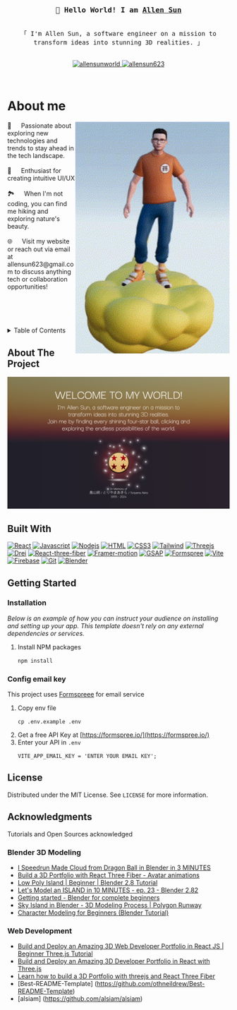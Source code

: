 <!-- Intro  -->
<h3 align="center">
  <samp>👋&emsp;Hello World! I am
    <b>
      <a target="_blank" href="https://allensunworld.com">Allen Sun</a>
    </b>
  </samp>
</h3>


<p align="center"> 
  <samp>
    <br>
    「 I'm Allen Sun, a software engineer on a mission to transform ideas into stunning 3D realities. 」
    <br>
    <br>
  </samp>
</p>

<p align="center">
 <a href="https://allensunworld.com" target="blank">
  <img src="https://img.shields.io/badge/Website-DC143C?style=for-the-badge&logo=medium&logoColor=white" alt="allensunworld" />
 </a>
 <a href="https://linkedin.com/in/allensun623" target="_blank">
  <img src="https://img.shields.io/badge/LinkedIn-0077B5?style=for-the-badge&logo=linkedin&logoColor=white" alt="allensun623"/>
 </a>
</p>
<br />

<!-- About Section -->
 # About me
 
<p>
 <img align="right" width="350" src="/gif/hello.gif" alt="Hello gif" />
  🚀 &emsp; Passionate about exploring new technologies and trends to stay ahead in the tech landscape. <br/><br/>
  🎨 &emsp; Enthusiast for creating intuitive UI/UX<br/><br/>
  🏞️ &emsp; When I'm not coding, you can find me hiking and exploring nature's beauty.<br/><br/>
  🌐 &emsp; Visit my website or reach out via email at allensun623@gmail.com to discuss anything tech or collaboration opportunities!<br/><br/>
</p>

<br/>
<br/>
<br/>


<!-- TABLE OF CONTENTS -->
<details>
  <summary>Table of Contents</summary>
  <ol>
    <li>
      <a href="#about-the-project">About The Project</a>
      <ul>
        <li><a href="#built-with">Built With</a></li>
      </ul>
    </li>
    <li>
      <a href="#getting-started">Getting Started</a>
      <ul>
        <li><a href="#installation">Installation</a></li>
        <li><a href="#Config-email-key">Config email key</a></li>
      </ul>
    </li>
    <li><a href="#license">License</a></li>
    <li><a href="#acknowledgments">Acknowledgments</a></li>
  </ol>
</details>



<!-- ABOUT THE PROJECT -->
## About The Project

[![Product Name Screen Shot][product-welcome]](https://allensunworld.com)



## Built With

[![React][React]][React-url]
[![Javascript][Javascript]][Javascript-url]
[![Nodejs][Nodejs]][Nodejs-url]
[![HTML][HTML]][HTML-url]
[![CSS3][CSS3]][CSS3-url]
[![Tailwind][Tailwind]][Tailwind-url]
[![Threejs][Threejs]][Threejs-url]
[![Drei][Drei]][Drei-url]
[![React-three-fiber][React-three-fiber]][React-three-fiber-url]
[![Framer-motion][Framer-motion]][Framer-motion-url]
[![GSAP][GSAP]][GSAP-url]
[![Formspree][Formspree]][Formspree-url]
[![Vite][Vite]][Vite-url]
[![Firebase][Firebase]][Firebase-url]
[![Git][Git]][Git-url]
[![Blender][Blender]][Blender-url]



<!-- GETTING STARTED -->
## Getting Started
### Installation

_Below is an example of how you can instruct your audience on installing and setting up your app. This template doesn't rely on any external dependencies or services._

1. Install NPM packages
   ```sh
   npm install
   ```

### Config email key
This project uses [Formspreee](https://formspree.io/) for email service
1. Copy env file
   ```ssh
   cp .env.example .env
   ```
2. Get a free API Key at [https://formspree.io/](https://formspree.io/)
3. Enter your API in `.env`
   ```
   VITE_APP_EMAIL_KEY = 'ENTER YOUR EMAIL KEY';
   ```

<!-- LICENSE -->
## License

Distributed under the MIT License. See `LICENSE` for more information.



<!-- ACKNOWLEDGMENTS -->
## Acknowledgments

Tutorials and Open Sources acknowledged
### Blender 3D Modeling
* [I Speedrun Made Cloud from Dragon Ball in Blender in 3 MINUTES](https://www.youtube.com/watch?v=gUuvxZx4I6w&list=LL&index=1&t=63s)
* [Build a 3D Portfolio with React Three Fiber - Avatar animations](https://www.youtube.com/watch?v=pGMKIyALcK0&list=LL&index=3&t=163s)
* [Low Poly Island | Beginner | Blender 2.8 Tutorial](https://www.youtube.com/watch?v=0lj643VmTsg&list=PLrNWy_o3d6U9M_yAOB9jFMPqTWWmeThu1&index=3&t=1800s)
* [Let's Model an ISLAND in 10 MINUTES - ep. 23 - Blender 2.82](https://www.youtube.com/watch?v=3njdzYh_1GM&list=PLrNWy_o3d6U9M_yAOB9jFMPqTWWmeThu1&index=6&t=586s)
* [Getting started - Blender for complete beginners](https://www.youtube.com/watch?v=uOmYInaX-wE&list=PLrNWy_o3d6U8Buuo2poVeE1WsIWC099oX&index=9&t=2s)
* [Sky Island in Blender - 3D Modeling Process | Polygon Runway](https://www.youtube.com/watch?v=TD0lTReCGY0)
* [Character Modeling for Beginners (Blender Tutorial)](https://www.youtube.com/watch?v=IhIGVO4fqLg)

### Web Development
* [Build and Deploy an Amazing 3D Web Developer Portfolio in React JS | Beginner Three.js Tutorial](https://www.youtube.com/watch?v=0fYi8SGA20k&list=PLrNWy_o3d6U8Buuo2poVeE1WsIWC099oX)
* [Build and Deploy an Amazing 3D Developer Portfolio in React with Three.js](https://www.youtube.com/watch?v=FkowOdMjvYo)
* [Learn how to build a 3D Portfolio with threejs and React Three Fiber](https://www.youtube.com/playlist?list=PLpepLKamtPjguLKYT7c66998iTaWvqSRe)
* [Best-README-Template] (https://github.com/othneildrew/Best-README-Template)
* [alsiam] (https://github.com/alsiam/alsiam)



<!-- MARKDOWN LINKS & IMAGES -->
<!-- https://www.markdownguide.org/basic-syntax/#reference-style-links -->
<!-- [contributors-shield]: https://img.shields.io/github/contributors/othneildrew/Best-README-Template.svg?style=for-the-badge
[contributors-url]: https://github.com/othneildrew/Best-README-Template/graphs/contributors
[forks-shield]: https://img.shields.io/github/forks/othneildrew/Best-README-Template.svg?style=for-the-badge
[forks-url]: https://github.com/othneildrew/Best-README-Template/network/members
[stars-shield]: https://img.shields.io/github/stars/othneildrew/Best-README-Template.svg?style=for-the-badge
[stars-url]: https://github.com/othneildrew/Best-README-Template/stargazers
[issues-shield]: https://img.shields.io/github/issues/othneildrew/Best-README-Template.svg?style=for-the-badge
[issues-url]: https://github.com/othneildrew/Best-README-Template/issues
[license-shield]: https://img.shields.io/github/license/othneildrew/Best-README-Template.svg?style=for-the-badge
[license-url]: https://github.com/othneildrew/Best-README-Template/blob/master/LICENSE.txt
[linkedin-shield]: https://img.shields.io/badge/-LinkedIn-black.svg?style=for-the-badge&logo=linkedin&colorB=555
[linkedin-url]: https://linkedin.com/in/othneildrew
[Next.js]: https://img.shields.io/badge/next.js-000000?style=for-the-badge&logo=nextdotjs&logoColor=white
[Next-url]: https://nextjs.org/
[React.js]: https://img.shields.io/badge/React-20232A?style=for-the-badge&logo=react&logoColor=61DAFB
[React-url]: https://reactjs.org/ -->

<!-- Other Images -->
[product-welcome]: images/welcome.png

<!-- Tech Badges -->
[Javascript]: https://img.shields.io/badge/Javascript-F0DB4F?style=for-the-badge&logo=javascript&logoColor=black
[Javascript-url]: https://www.javascript.com/
[React]: https://img.shields.io/badge/-React-61DBFB?style=for-the-badge&logo=react&logoColor=black
[React-url]: https://reactjs.org/
[Nodejs]: https://img.shields.io/badge/Node.js-43853D?style=for-the-badge&logo=node.js&logoColor=white
[Nodejs-url]: https://nodejs.org/en
[HTML]: https://img.shields.io/badge/HTML5-E34F26?style=for-the-badge&logo=html5&logoColor=white
[HTML-url]: https://html.com/
[CSS3]: https://img.shields.io/badge/CSS3-1572B6?style=for-the-badge&logo=css3&logoColor=white
[CSS3-url]: https://www.w3.org/Style/CSS/Overview.en.html
[Tailwind]: https://img.shields.io/badge/Tailwind_CSS-06B6D4?style=for-the-badge&logo=tailwindcss&logoColor=white
[Tailwind-url]: https://tailwindcss.com/
[Threejs]: https://img.shields.io/badge/Three.js-000000?style=for-the-badge&logo=three.js&logoColor=white
[Threejs-url]: https://threejs.org/
[Drei]: https://img.shields.io/badge/Drei-000000?style=for-the-badge&logo=pmndrs&logoColor=white
[Drei-url]: https://github.com/pmndrs/drei
[React-three-fiber]: https://img.shields.io/badge/React_three_fiber-000000?style=for-the-badge&logo=r3f&logoColor=white
[React-three-fiber-url]: https://docs.pmnd.rs/react-three-fiber
[Framer-motion]: https://img.shields.io/badge/Framer_motion-000000?style=for-the-badge&logo=framer&logoColor=white
[Framer-motion-url]: https://www.framer.com/motion/
[GSAP]: https://img.shields.io/badge/GASP-efeadc?style=for-the-badge&logo=gsap&logoColor=black
[GSAP-url]: https://gsap.com/
[Formspree]: https://img.shields.io/badge/Formspree-e4142c?style=for-the-badge&logo=formspree&logoColor=white
[Formspree-url]: https://formspree.io/
[Vite]: https://img.shields.io/badge/vite-b63efc.svg?style=for-the-badge&logo=vite&logoColor=white
[Vite-url]: https://vitejs.dev/
[Firebase]: https://img.shields.io/badge/firebase-dc2f06?style=for-the-badge&logo=firebase&logoColor=white
[Firebase-url]: https://firebase.google.com/
[Blender]: https://img.shields.io/badge/blender-f47d2e?style=for-the-badge&logo=blender&logoColor=white
[Blender-url]: https://www.blender.org/
[Git]: https://img.shields.io/badge/Git-F05032?style=for-the-badge&logo=git&logoColor=white
[Git-url]: https://git-scm.com/